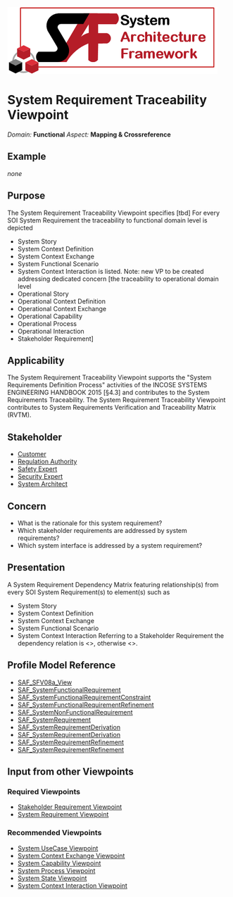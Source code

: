 ![System Architecture Framework](../diagrams/Logo_SAF.png)
# System Requirement Traceability Viewpoint
*Domain:* **Functional** *Aspect:* **Mapping & Crossreference**
## Example
*none*
## Purpose
The System Requirement Traceability Viewpoint specifies [tbd]
For every SOI System Requirement the traceability to functional domain level is depicted
* System Story
* System Context Definition
* System Context Exchange
* System Functional Scenario
* System Context Interaction
is listed.
Note: new VP to be created addressing dedicated concern
[the traceability to operational domain level
* Operational Story
* Operational Context Definition
* Operational Context Exchange
* Operational Capability
* Operational Process
* Operational Interaction
* Stakeholder Requirement]
## Applicability
The System Requirement Traceability Viewpoint supports the "System Requirements Definition Process" activities of the INCOSE SYSTEMS ENGINEERING HANDBOOK 2015 [§4.3] and contributes to the System Requirements Traceability. The System Requirement Traceability Viewpoint contributes to System Requirements Verification and Traceability Matrix (RVTM).
## Stakeholder
* [Customer](../stakeholders.md#Customer)
* [Regulation Authority](../stakeholders.md#Regulation-Authority)
* [Safety Expert](../stakeholders.md#Safety-Expert)
* [Security Expert](../stakeholders.md#Security-Expert)
* [System Architect](../stakeholders.md#System-Architect)
## Concern
* What is the rationale for this system requirement?
* Which stakeholder requirements are addressed by system requirements?
* Which system interface is addressed by a system requirement?
## Presentation
A System Requirement Dependency Matrix featuring relationship(s) from every SOI System Requirement(s) to element(s) such as
* System Story
* System Context Definition
* System Context Exchange
* System Functional Scenario
* System Context Interaction
Referring to a Stakeholder Requirement the dependency relation is <<derive>>, otherwise <<refine>>.

## Profile Model Reference
* [SAF_SFV08a_View](../stereotypes.md#SAF_SFV08a_View)
* [SAF_SystemFunctionalRequirement](../stereotypes.md#SAF_SystemFunctionalRequirement)
* [SAF_SystemFunctionalRequirementConstraint](../stereotypes.md#SAF_SystemFunctionalRequirementConstraint)
* [SAF_SystemFunctionalRequirementRefinement](../stereotypes.md#SAF_SystemFunctionalRequirementRefinement)
* [SAF_SystemNonFunctionalRequirement](../stereotypes.md#SAF_SystemNonFunctionalRequirement)
* [SAF_SystemRequirement](../stereotypes.md#SAF_SystemRequirement)
* [SAF_SystemRequirementDerivation](../stereotypes.md#SAF_SystemRequirementDerivation)
* [SAF_SystemRequirementDerivation](../stereotypes.md#SAF_SystemRequirementDerivation)
* [SAF_SystemRequirementRefinement](../stereotypes.md#SAF_SystemRequirementRefinement)
* [SAF_SystemRequirementRefinement](../stereotypes.md#SAF_SystemRequirementRefinement)
## Input from other Viewpoints
### Required Viewpoints
* [Stakeholder Requirement Viewpoint](Stakeholder-Requirement-Viewpoint.md)
* [System Requirement Viewpoint](System-Requirement-Viewpoint.md)
### Recommended Viewpoints
* [System UseCase Viewpoint](System-UseCase-Viewpoint.md)
* [System Context Exchange Viewpoint](System-Context-Exchange-Viewpoint.md)
* [System Capability Viewpoint](System-Capability-Viewpoint.md)
* [System Process Viewpoint](System-Process-Viewpoint.md)
* [System State Viewpoint](System-State-Viewpoint.md)
* [System Context Interaction Viewpoint](System-Context-Interaction-Viewpoint.md)
